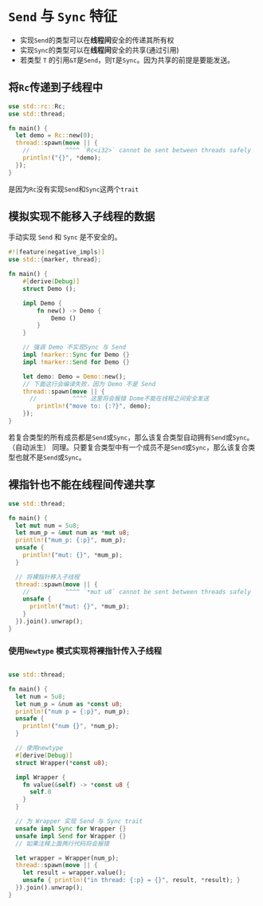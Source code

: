 # `Send` 与 `Sync` 特征

- 实现`Send`的类型可以在**线程间**安全的传递其所有权
- 实现`Sync`的类型可以在**线程间**安全的共享(通过引用)
- 若类型 `T` 的引用`&T`是`Send`，则`T`是`Sync`。因为共享的前提是要能发送。
## 将`Rc`传递到子线程中

```rust
use std::rc::Rc;
use std::thread;

fn main() {
  let demo = Rc::new(0);
  thread::spawn(move || {
    //          ^^^^ `Rc<i32>` cannot be sent between threads safely
    println!("{}", *demo);
  });
}
```
是因为`Rc`没有实现`Send`和`Sync`这两个`trait`

## 模拟实现不能移入子线程的数据
手动实现 `Send` 和 `Sync` 是不安全的。

```rust
#![feature(negative_impls)]
use std::{marker, thread};

fn main() {
    #[derive(Debug)]
    struct Demo ();

    impl Demo {
        fn new() -> Demo {
            Demo ()
        }
    }

    // 强调 Demo 不实现Sync 与 Send
    impl !marker::Sync for Demo {}
    impl !marker::Send for Demo {}

    let demo: Demo = Demo::new();
    // 下面这行会编译失败，因为 Demo 不是 Send
    thread::spawn(move || {
      //          ^^^^ 这里将会报错 Dome不能在线程之间安全发送 
        println!("move to: {:?}", demo);
    });
}
```
若复合类型的所有成员都是`Send`或`Sync`，那么该复合类型自动拥有`Send`或`Sync`。（自动派生）
同理。只要复合类型中有一个成员不是`Send`或`Sync`，那么该复合类型也就不是`Send`或`Sync`。

## 裸指针也不能在线程间传递共享
```rust
use std::thread;

fn main() {
  let mut num = 5u8;  
  let mum_p = &mut num as *mut u8;
  println!("mum_p: {:p}", mum_p);
  unsafe {
    println!("mut: {}", *mum_p);
  }

  // 将裸指针移入子线程
  thread::spawn(move || {
    //          ^^^^ `*mut u8` cannot be sent between threads safely
    unsafe {
      println!("mut: {}", *mum_p);
    }
  }).join().unwrap();
}
```

### 使用`Newtype` 模式实现将裸指针传入子线程
```rust

use std::thread;

fn main() {
  let num = 5u8;
  let num_p = &num as *const u8;
  println!("num p = {:p}", num_p);
  unsafe {
    println!("num {}", *num_p);
  }

  // 使用newtype
  #[derive(Debug)]
  struct Wrapper(*const u8);

  impl Wrapper {
    fn value(&self) -> *const u8 {
      self.0
    }
  }

  // 为 Wrapper 实现 Send 与 Sync trait
  unsafe impl Sync for Wrapper {}
  unsafe impl Send for Wrapper {}
  // 如果注释上面两行代码将会报错

  let wrapper = Wrapper(num_p);
  thread::spawn(move || {
    let result = wrapper.value();
    unsafe { println!("in thread: {:p} = {}", result, *result); }
  }).join().unwrap();
}
```